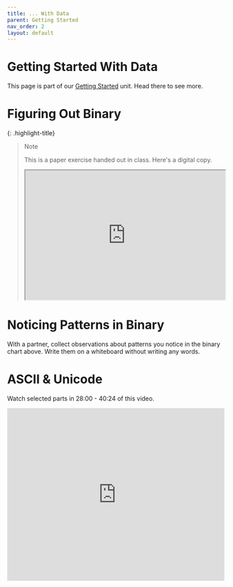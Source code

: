 ```yaml
---
title: ... With Data
parent: Getting Started
nav_order: 2
layout: default
---
```


# Getting Started With Data

This page is part of our [Getting Started](../) unit. Head there to see more.

# Figuring Out Binary

{: .highlight-title}

> Note
>
> This is a paper exercise handed out in class. Here's a digital copy.
>
> <iframe src="https://drive.google.com/file/d/1i0sK9RyEE-DKFeSmq1_k4LHiJ-OgxVfZ/preview" width="100%" height="300"></iframe>

# Noticing Patterns in Binary

With a partner, collect observations about patterns you notice in the binary chart above. Write them on a whiteboard without writing any words.

# ASCII & Unicode

Watch selected parts in 28:00 - 40:24 of this video.

<iframe width="100%" height="400" src="https://www.youtube.com/embed/3LPJfIKxwWc?si=S8l6-Bty8plaiKDg&amp;start=1680&end=2424" title="YouTube video player" frameborder="0" allow="accelerometer; autoplay; clipboard-write; encrypted-media; gyroscope; picture-in-picture; web-share" referrerpolicy="strict-origin-when-cross-origin" allowfullscreen></iframe>
